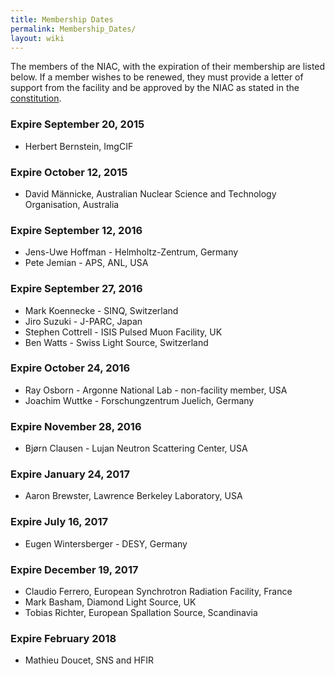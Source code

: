 ```yaml
---
title: Membership Dates
permalink: Membership_Dates/
layout: wiki
---
```


The members of the NIAC, with the expiration of their membership are
listed below. If a member wishes to be renewed, they must provide a
letter of support from the facility and be approved by the NIAC as
stated in the [constitution](NIAC "wikilink").

### Expire September 20, 2015

-   Herbert Bernstein, ImgCIF

### Expire October 12, 2015

-   David Männicke, Australian Nuclear Science and Technology
    Organisation, Australia

### Expire September 12, 2016

-   Jens-Uwe Hoffman - Helmholtz-Zentrum, Germany
-   Pete Jemian - APS, ANL, USA

### Expire September 27, 2016

-   Mark Koennecke - SINQ, Switzerland
-   Jiro Suzuki - J-PARC, Japan
-   Stephen Cottrell - ISIS Pulsed Muon Facility, UK
-   Ben Watts - Swiss Light Source, Switzerland

### Expire October 24, 2016

-   Ray Osborn - Argonne National Lab - non-facility member, USA
-   Joachim Wuttke - Forschungzentrum Juelich, Germany

### Expire November 28, 2016

-   Bjørn Clausen - Lujan Neutron Scattering Center, USA

### Expire January 24, 2017

-   Aaron Brewster, Lawrence Berkeley Laboratory, USA

### Expire July 16, 2017

-   Eugen Wintersberger - DESY, Germany

### Expire December 19, 2017

-   Claudio Ferrero, European Synchrotron Radiation Facility, France
-   Mark Basham, Diamond Light Source, UK
-   Tobias Richter, European Spallation Source, Scandinavia

### Expire February 2018

-   Mathieu Doucet, SNS and HFIR

